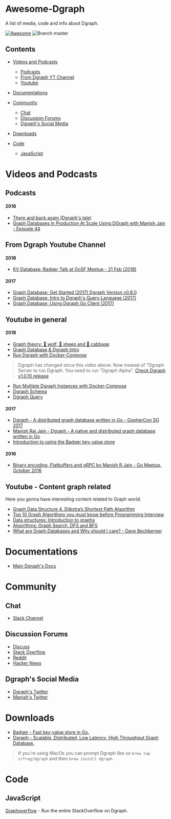 # Awesome-Dgraph
A list of media, code and info about Dgraph.

[![Awesome](https://cdn.rawgit.com/sindresorhus/awesome/d7305f38d29fed78fa85652e3a63e154dd8e8829/media/badge.svg)](https://github.com/sindresorhus/awesome) ![Branch master](https://img.shields.io/badge/branch-master-brightgreen.svg?style=flat-square)

## Contents

- [Videos and Podcasts](#Videos-and-Podcasts)
    - [Podcasts](#Podcasts)
    - [From Dgraph YT Channel](#From-Dgraph-Youtube-Channel)
    - [Youtube](#Youtube-in-general)

- [Documentations](#Documentations)


- [Community](#Community)
    - [Chat](#Chat)
    - [Discussion Forums](#Discussion-Forums)
    - [Dgraph's Social Media](#Dgraph's-Social-Media)

- [Downloads](#Downloads)
- [Code](#Code)
    - [JavaScript](#JavaScript)

# Videos and Podcasts

## Podcasts

#### 2018

* [There and back again (Dgraph's tale)](https://changelog.com/podcast/322)
* [Graph Databases In Production At Scale Using DGraph with Manish Jain - Episode 44](https://www.dataengineeringpodcast.com/dgraph-with-manish-jain-episode-44/)

## From Dgraph Youtube Channel

#### 2018

* [KV Database: Badger Talk at GoSF Meetup - 21 Feb (2018)](https://youtu.be/VftmLgwk_cY)

#### 2017

* [Graph Database: Get Started (2017) Dgraph Version v0.8.0](https://youtu.be/QIIdSp2zLcs)
* [Graph Database: Intro to Dgraph's Query Language (2017)](https://youtu.be/VM7METe3N3Q)
* [Graph Database: Using Dgraph Go Client (2017)](https://youtu.be/pq2o_IHgbww)

## Youtube in general

#### 2018
* [Graph theory: 🐺 wolf, 🐑 sheep and 🥗 cabbage](https://youtu.be/pBT-8gqhHzo)
* [Graph Database & Dgraph Intro](https://youtu.be/5_N4Q68uUAQ)
* [Run Dgraph with Docker-Compose](https://youtu.be/BZ84BmtmcW4)
> Dgraph has changed since this video above. Now instead of "Dgraph Server to run Dgraph. You need to run "Dgraph Alpha". [Check Dgraph v1.0.10 release](https://github.com/dgraph-io/dgraph/releases/tag/v1.0.10)

* [Run Multiple Dgraph Instances with Docker-Compose](https://youtu.be/DH4I2Z59JDg)
* [Dgraph Schema](https://youtu.be/B2OeG5Y6-tc)
* [Dgraph Query](https://youtu.be/7VNluBNCqw8)

#### 2017

* [Dgraph - A distributed graph database written in Go - GopherCon SG 2017 ](https://youtu.be/cHXbYLNa0qQ)
* [Manish Rai Jain - Dgraph - A native and distributed graph database written in Go](https://youtu.be/ZAlIjLKyhcw)
* [Introduction to using the Badger key-value store](https://youtu.be/XBKq39caRZ8)
#### 2016
* [Binary encoding, Flatbuffers and gRPC by Manish R Jain - Go Meetup, October 2016](https://youtu.be/aEqNSR1CgLk)

## Youtube - Content graph related
Here you gonna have interesting content related to Graph world.
* [Graph Data Structure 4. Dijkstra’s Shortest Path Algorithm](https://youtu.be/pVfj6mxhdMw)
* [Top 10 Graph Algorithms you must know before Programming Interview](https://youtu.be/RqQBh_Wbcu4)
* [Data structures: Introduction to graphs](https://youtu.be/gXgEDyodOJU)
* [Algorithms: Graph Search, DFS and BFS](https://youtu.be/zaBhtODEL0w)
* [What are Graph Databases and Why should I care? - Dave Bechberger](https://youtu.be/qiqLhlG4CkU)

# Documentations

 -  [Main Dgraph's Docs](https://docs.dgraph.io/)

# Community
  ## Chat
  - [Slack Channel](https://dgraph.slack.com)
  ## Discussion Forums
   - [Discuss](https://discuss.dgraph.io/)
   - [Stack Overflow](https://stackoverflow.com/questions/tagged/dgraph)
   - [Reddit](https://www.reddit.com/user/manishrjain)
   - [Hacker News](https://hn.algolia.com/?query=dgraph&sort=byPopularity&prefix&page=0&dateRange=all&type=story)
  ## Dgraph's Social Media
  - [Dgraph's Twitter](https://twitter.com/dgraphlabs)
  - [Manish's Twitter](https://twitter.com/manishrjain)


# Downloads

- [Badger - Fast key-value store in Go.](https://github.com/dgraph-io/badger/releases)
- [Dgraph - Scalable, Distributed, Low Latency, High Throughput Graph Database.](https://github.com/dgraph-io/dgraph/releases)
> If you're using MacOs you can prompt Dgraph like so `brew tap srfrog/dgraph` and then `brew install dgraph`

# Code

## JavaScript

[Graphoverflow](https://github.com/dgraph-io/graphoverflow) - Run the entire StackOverflow on Dgraph.
